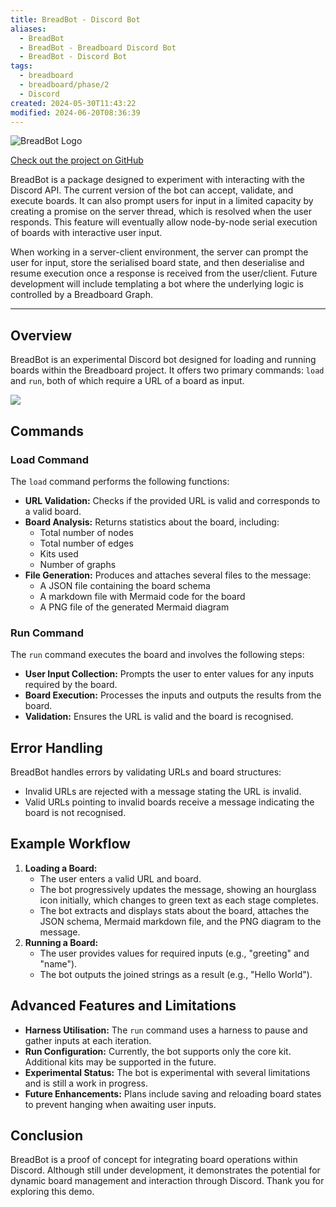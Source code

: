 ```yaml
---
title: BreadBot - Discord Bot
aliases:
  - BreadBot
  - BreadBot - Breadboard Discord Bot
  - BreadBot - Discord Bot
tags:
  - breadboard
  - breadboard/phase/2
  - Discord
created: 2024-05-30T11:43:22
modified: 2024-06-20T08:36:39
---
```


![BreadBot Logo](projects/Breadboard/files/Pasted%20image%2020240529141552.png)

[Check out the project on GitHub](https://github.com/ExaDev/breadbot/branches)

BreadBot is a package designed to experiment with interacting with the Discord API. The current version of the bot can accept, validate, and execute boards. It can also prompt users for input in a limited capacity by creating a promise on the server thread, which is resolved when the user responds. This feature will eventually allow node-by-node serial execution of boards with interactive user input.

When working in a server-client environment, the server can prompt the user for input, store the serialised board state, and then deserialise and resume execution once a response is received from the user/client. Future development will include templating a bot where the underlying logic is controlled by a Breadboard Graph.

---

## Overview

BreadBot is an experimental Discord bot designed for loading and running boards within the Breadboard project. It offers two primary commands: `load` and `run`, both of which require a URL of a board as input.

![](https://youtu.be/8xcRVE2FXrs)

## Commands

### Load Command

The `load` command performs the following functions:

- **URL Validation:** Checks if the provided URL is valid and corresponds to a valid board.
- **Board Analysis:** Returns statistics about the board, including:
	- Total number of nodes
	- Total number of edges
	- Kits used
	- Number of graphs
- **File Generation:** Produces and attaches several files to the message:
	- A JSON file containing the board schema
	- A markdown file with Mermaid code for the board
	- A PNG file of the generated Mermaid diagram

### Run Command

The `run` command executes the board and involves the following steps:

- **User Input Collection:** Prompts the user to enter values for any inputs required by the board.
- **Board Execution:** Processes the inputs and outputs the results from the board.
- **Validation:** Ensures the URL is valid and the board is recognised.

## Error Handling

BreadBot handles errors by validating URLs and board structures:

- Invalid URLs are rejected with a message stating the URL is invalid.
- Valid URLs pointing to invalid boards receive a message indicating the board is not recognised.

## Example Workflow

1. **Loading a Board:**
	- The user enters a valid URL and board.
	- The bot progressively updates the message, showing an hourglass icon initially, which changes to green text as each stage completes.
	- The bot extracts and displays stats about the board, attaches the JSON schema, Mermaid markdown file, and the PNG diagram to the message.
2. **Running a Board:**
	- The user provides values for required inputs (e.g., "greeting" and "name").
	- The bot outputs the joined strings as a result (e.g., "Hello World").

## Advanced Features and Limitations

- **Harness Utilisation:** The `run` command uses a harness to pause and gather inputs at each iteration.
- **Run Configuration:** Currently, the bot supports only the core kit. Additional kits may be supported in the future.
- **Experimental Status:** The bot is experimental with several limitations and is still a work in progress.
- **Future Enhancements:** Plans include saving and reloading board states to prevent hanging when awaiting user inputs.

## Conclusion

BreadBot is a proof of concept for integrating board operations within Discord. Although still under development, it demonstrates the potential for dynamic board management and interaction through Discord. Thank you for exploring this demo.

